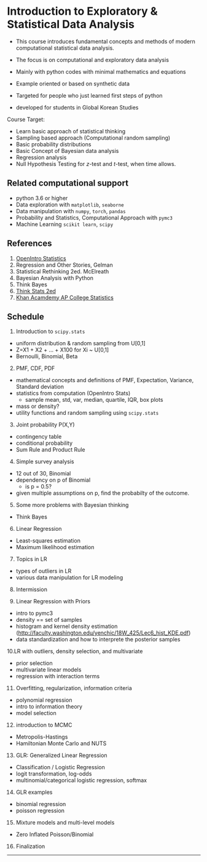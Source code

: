 # Introduction to Exploratory & Statistical Data Analysis

- This course introduces fundamental concepts and methods of modern computational statistical data analysis.
- The focus is on computational and exploratory data analysis
- Mainly with python codes with minimal mathematics and equations
- Example oriented or based on synthetic data

- Targeted for people who just learned first steps of python 
- developed for students in Global Korean Studies

Course Target:
- Learn basic approach of statistical thinking
- Sampling based approach (Computational random sampling)
- Basic probability distributions
- Basic Concept of Bayesian data analysis
- Regression analysis
- Null Hypothesis Testing for $z$-test and $t$-test, when time allows.


## Related computational support
- python 3.6 or higher
- Data exploration with `matplotlib`, `seaborne`
- Data manipulation with `numpy`, `torch`, `pandas`
- Probability and Statistics, Computational Approach with `pymc3`
- Machine Learning `scikit learn`, `scipy`


## References
1. [OpenIntro Statistics](https://docs.pymc.io/notebooks/posterior_predictive.html)
1. Regression and Other Stories, Gelman
1. Statistical Rethinking 2ed. McElreath
1. Bayesian Analysis with Python
1. Think Bayes
1. [Think Stats 2ed](https://greenteapress.com/wp/think-stats-2e/)
1. [Khan Acamdemy AP College Statistics](https://www.khanacademy.org/math/ap-statistics/)


## Schedule
1. Introduction to `scipy.stats`
  - uniform distribution & random sampling from U[0,1]
  - Z=X1 + X2 + ... + X100  for Xi ~ U[0,1]
  - Bernoulli, Binomial, Beta
  
2. PMF, CDF, PDF
  - mathematical concepts and definitions of PMF, Expectation, Variance, Standard deviation
  - statistics from computation (OpenIntro Stats)
    - sample mean, std, var, median, quartile, IQR, box plots
  - mass or density?
  - utility functions and random sampling using `scipy.stats`
  
3. Joint probability P(X,Y)
  - contingency table
  - conditional probability  
  - Sum Rule and Product Rule
  
4. Simple survey analysis
  - 12 out of 30, Binomial
  - dependency on p of Binomial
    - is p = 0.5?
  - given multiple assumptions on p, find the probabilty of the outcome.
  
5. Some more problems with Bayesian thinking
  - Think Bayes
  
6. Linear Regression
  - Least-squares estimation
  - Maximum likelihood estimation

7. Topics in LR
  - types of outliers in LR
  - various data manipulation for LR modeling

8. Intermission

9. Linear Regression with Priors
  - intro to pymc3
  - density == set of samples
  - histogram and kernel density estimation (http://faculty.washington.edu/yenchic/18W_425/Lec6_hist_KDE.pdf)
  - data standardization and how to interprete the posterior samples
  
10.LR with outliers, density selection, and multivariate 
  - prior selection
  - multivariate linear models
  - regression with interaction terms
  
11. Overfitting, regularization, information criteria
  - polynomial regression
  - intro to information theory
  - model selection
  
12. introduction to MCMC
  - Metropolis-Hastings
  - Hamiltonian Monte Carlo and NUTS
  
13. GLR: Generalized Linear Regression
  - Classification / Logistic Regression
  - logit transformation, log-odds
  - multinomial/categorical logistic regression, softmax
  
14. GLR examples
  - binomial regression
  - poisson regression
  
15. Mixture models and multi-level models
  - Zero Inflated Poisson/Binomial
  
16. Finalization
---
